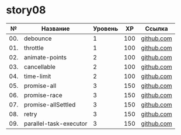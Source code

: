 # story08

| №   | Название               | Уровень | XP  | Ссылка                                  |
| --- | ---------------------- | ------- | --- | --------------------------------------- |
| 00. | debounce               | 1       | 100 | [github.com](./debounce/)               |
| 01. | throttle               | 1       | 100 | [github.com](./throttle/)               |
| 02. | animate-points         | 2       | 100 | [github.com](./animate-points/)         |
| 03. | cancellable            | 2       | 100 | [github.com](./cancellable/)            |
| 04. | time-limit             | 2       | 100 | [github.com](./time-limit/)             |
| 05. | promise-all            | 3       | 150 | [github.com](./promise-all/)            |
| 06. | promise-race           | 3       | 150 | [github.com](./promise-race/)           |
| 07. | promise-allSettled     | 3       | 150 | [github.com](./promise-allSettled/)     |
| 08. | retry                  | 3       | 150 | [github.com](./retry/)                  |
| 09. | parallel-task-executor | 3       | 150 | [github.com](./parallel-task-executor/) |
